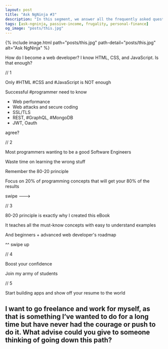 ```yaml
---
layout: post
title: "Ask NgNinja #3"
description: "In this segment, we answer all the frequently asked questions our students are facing in their career."
tags: [ask-ngninja, passive-income, frugality, personal-finance]
og_image: "posts/this.jpg"
---
```


{% include image.html path="posts/this.jpg" path-detail="posts/this.jpg" alt="Ask NgNinja" %}


How do I become a web developer? I know HTML, CSS, and JavaScript. Is that enough? 

// 1

Only #HTML #CSS and #JavaScript is NOT enough

Successful #programmer need to know 

- Web performance
- Web attacks and secure coding
- SSL/TLS
- REST, #GraphQL, #MongoDB
- JWT, Oauth

agree?


// 2

Most programmers wanting to be a good Software Engineers 

Waste time on learning the wrong stuff

Remember the 80-20 principle

Focus on 20% of programming concepts that will get your 80% of the results


swipe --->

// 3

80-20 principle is exactly why I created this eBook

<!-- photo -->

It teaches all the must-know concepts with easy to understand examples 

And beginners + advanced web developer's roadmap


^^ swipe up


// 4

Boost your confidence

Join my army of students

<!-- review photo -->


// 5

Start building apps and show off your resume to the world

<!-- review photo -->




## I want to go freelance and work for myself, as that is something I’ve wanted to do for a long time but have never had the courage or push to do it. What advise could you give to someone thinking of going down this path?





<!-- 
---

<br>

#### Further Resources We Recommend

- [You Don't Know JS: Up & Going](https://amzn.to/2uSZayI)

<br>

## Read Next

- [Most Frequently Asked JavaScript Interview Questions](/posts/frequently-asked-javascript-interview-questions)
- [5 Common mistakes JavaScript developers make](/posts/steps-after-you-type-url-in-browser) -->

